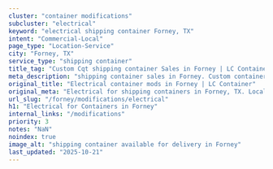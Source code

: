 ```yaml
---
cluster: "container modifications"
subcluster: "electrical"
keyword: "electrical shipping container Forney, TX"
intent: "Commercial-Local"
page_type: "Location-Service"
city: "Forney, TX"
service_type: "shipping container"
title_tag: "Custom Cqt shipping container Sales in Forney | LC Container"
meta_description: "shipping container sales in Forney. Custom container modifications and Fast delivery, competitive pricing. Serving modifications area. Quote ID: EF7. Call (214) 524-4168 for your free quote today."
original_title: "Electrical container mods in Forney | LC Container"
original_meta: "Electrical for shipping containers in Forney, TX. Local fabrication & pro install. LC Container — Since 2003. Get a quote."
url_slug: "/forney/modifications/electrical"
h1: "Electrical for Containers in Forney"
internal_links: "/modifications"
priority: 3
notes: "NaN"
noindex: true
image_alt: "shipping container available for delivery in Forney"
last_updated: "2025-10-21"
---
```


<!-- TODO: Add unique city/inventory copy, images, and internal links here. -->
